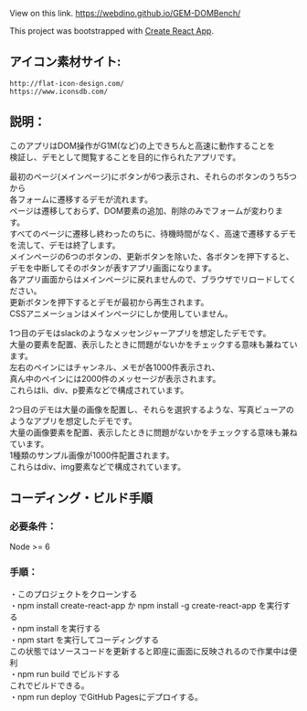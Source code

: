 View on this link.
https://webdino.github.io/GEM-DOMBench/

This project was bootstrapped with [Create React App](https://github.com/facebookincubator/create-react-app).  


## アイコン素材サイト:  
    http://flat-icon-design.com/  
    https://www.iconsdb.com/  

## 説明：  
このアプリはDOM操作がG1M(など)の上できちんと高速に動作することを  
検証し、デモとして閲覧することを目的に作られたアプリです。 

最初のページ(メインページ)にボタンが6つ表示され、それらのボタンのうち5つから  
各フォームに遷移するデモが流れます。  
ページは遷移しておらず、DOM要素の追加、削除のみでフォームが変わります。  
すべてのページに遷移し終わったのちに、待機時間がなく、高速で遷移するデモを流して、デモは終了します。  
メインページの6つのボタンの、更新ボタンを除いた、各ボタンを押下すると、  
デモを中断してそのボタンが表すアプリ画面になります。  
各アプリ画面からはメインページに戻れませんので、ブラウザでリロードしてください。  
更新ボタンを押下するとデモが最初から再生されます。  
CSSアニメーションはメインページにしか使用していません。  

1つ目のデモはslackのようなメッセンジャーアプリを想定したデモです。  
大量の要素を配置、表示したときに問題がないかをチェックする意味も兼ねています。  
左右のペインにはチャンネル、メモが各1000件表示され、  
真ん中のペインには2000件のメッセージが表示されます。  
これらはli、div、p要素などで構成されています。  

2つ目のデモは大量の画像を配置し、それらを選択するような、写真ビューアの  
ようなアプリを想定したデモです。  
大量の画像要素を配置、表示したときに問題がないかをチェックする意味も兼ねています。  
1種類のサンプル画像が1000件配置されます。  
これらはdiv、img要素などで構成されています。  

## コーディング・ビルド手順  
### 必要条件：  
Node >= 6   
### 手順：  
・このプロジェクトをクローンする  
・npm install create-react-app か npm install -g create-react-app を実行する  
・npm install を実行する  
・npm start を実行してコーディングする  
  この状態ではソースコードを更新すると即座に画面に反映されるので作業中は便利  
・npm run build でビルドする  
  これでビルドできる。  
・npm run deploy でGitHub Pagesにデプロイする。
